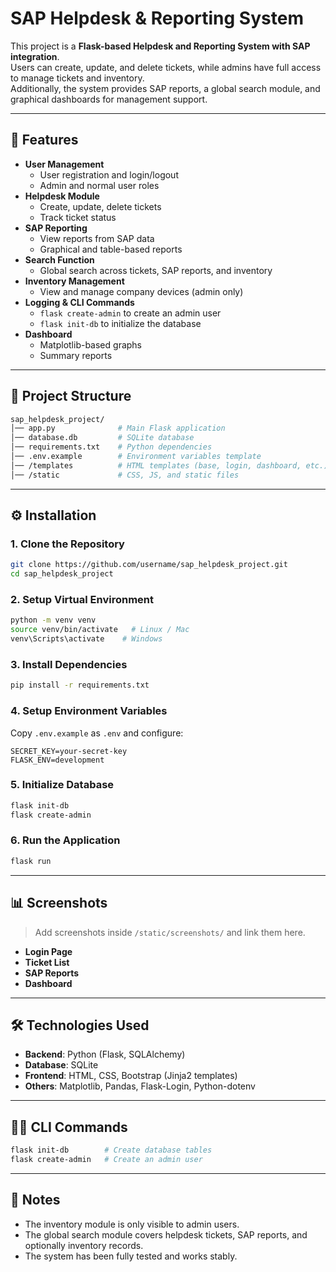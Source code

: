 # SAP Helpdesk & Reporting System

This project is a **Flask-based Helpdesk and Reporting System with SAP integration**.  
Users can create, update, and delete tickets, while admins have full access to manage tickets and inventory.  
Additionally, the system provides SAP reports, a global search module, and graphical dashboards for management support.

---

## 🚀 Features

- **User Management**
  - User registration and login/logout
  - Admin and normal user roles
- **Helpdesk Module**
  - Create, update, delete tickets
  - Track ticket status
- **SAP Reporting**
  - View reports from SAP data
  - Graphical and table-based reports
- **Search Function**
  - Global search across tickets, SAP reports, and inventory
- **Inventory Management**
  - View and manage company devices (admin only)
- **Logging & CLI Commands**
  - `flask create-admin` to create an admin user
  - `flask init-db` to initialize the database
- **Dashboard**
  - Matplotlib-based graphs
  - Summary reports

---

## 📂 Project Structure

```bash
sap_helpdesk_project/
│── app.py              # Main Flask application
│── database.db         # SQLite database
│── requirements.txt    # Python dependencies
│── .env.example        # Environment variables template
│── /templates          # HTML templates (base, login, dashboard, etc.)
│── /static             # CSS, JS, and static files
```

---

## ⚙️ Installation

### 1. Clone the Repository
```bash
git clone https://github.com/username/sap_helpdesk_project.git
cd sap_helpdesk_project
```

### 2. Setup Virtual Environment
```bash
python -m venv venv
source venv/bin/activate   # Linux / Mac
venv\Scripts\activate    # Windows
```

### 3. Install Dependencies
```bash
pip install -r requirements.txt
```

### 4. Setup Environment Variables
Copy `.env.example` as `.env` and configure:
```env
SECRET_KEY=your-secret-key
FLASK_ENV=development
```

### 5. Initialize Database
```bash
flask init-db
flask create-admin
```

### 6. Run the Application
```bash
flask run
```

---

## 📊 Screenshots

> Add screenshots inside `/static/screenshots/` and link them here.

- **Login Page**
- **Ticket List**
- **SAP Reports**
- **Dashboard**

---

## 🛠 Technologies Used

- **Backend**: Python (Flask, SQLAlchemy)
- **Database**: SQLite
- **Frontend**: HTML, CSS, Bootstrap (Jinja2 templates)
- **Others**: Matplotlib, Pandas, Flask-Login, Python-dotenv

---

## 👨‍💻 CLI Commands

```bash
flask init-db        # Create database tables
flask create-admin   # Create an admin user
```

---

## 📌 Notes

- The inventory module is only visible to admin users.  
- The global search module covers helpdesk tickets, SAP reports, and optionally inventory records.  
- The system has been fully tested and works stably.  
